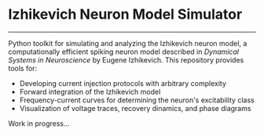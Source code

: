 # Izhikevich Neuron Model Simulator
---
Python toolkit for simulating and analyzing the Izhikevich neuron model, a computationally efficient spiking neuron model described in *Dynamical Systems in Neuroscience* by Eugene Izhikevich. This repository provides tools for:
- Developing current injection protocols with arbitrary complexity
- Forward integration of the Izhikevich model
- Frequency-current curves for determining the neuron's excitability class
- Visualization of voltage traces, recovery dinamics, and phase diagrams
  
Work in progress...
